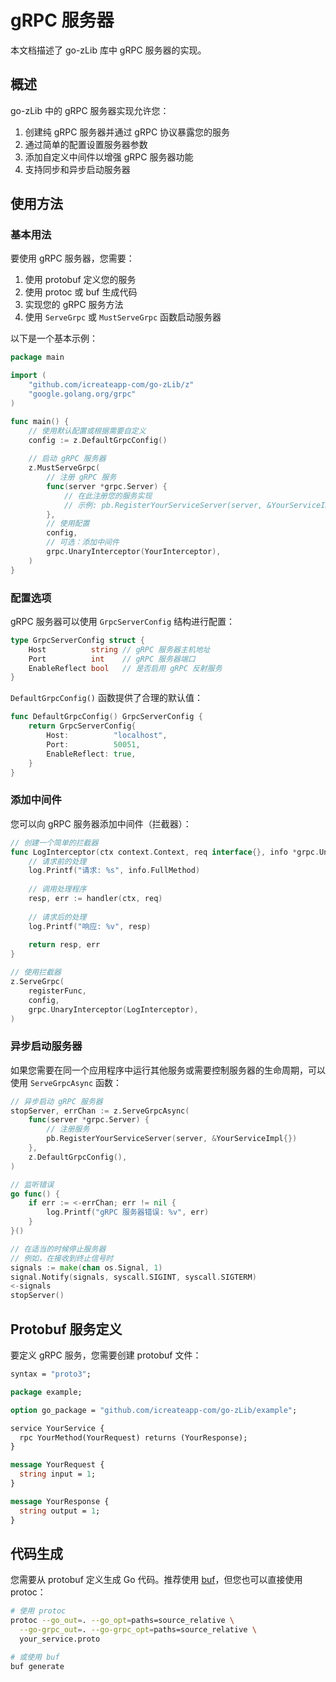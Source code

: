 # gRPC 服务器

本文档描述了 go-zLib 库中 gRPC 服务器的实现。

## 概述

go-zLib 中的 gRPC 服务器实现允许您：

1. 创建纯 gRPC 服务器并通过 gRPC 协议暴露您的服务
2. 通过简单的配置设置服务器参数
3. 添加自定义中间件以增强 gRPC 服务器功能
4. 支持同步和异步启动服务器

## 使用方法

### 基本用法

要使用 gRPC 服务器，您需要：

1. 使用 protobuf 定义您的服务
2. 使用 protoc 或 buf 生成代码
3. 实现您的 gRPC 服务方法
4. 使用 `ServeGrpc` 或 `MustServeGrpc` 函数启动服务器

以下是一个基本示例：

```go
package main

import (
	"github.com/icreateapp-com/go-zLib/z"
	"google.golang.org/grpc"
)

func main() {
	// 使用默认配置或根据需要自定义
	config := z.DefaultGrpcConfig()
	
	// 启动 gRPC 服务器
	z.MustServeGrpc(
		// 注册 gRPC 服务
		func(server *grpc.Server) {
			// 在此注册您的服务实现
			// 示例: pb.RegisterYourServiceServer(server, &YourServiceImpl{})
		},
		// 使用配置
		config,
		// 可选：添加中间件
		grpc.UnaryInterceptor(YourInterceptor),
	)
}
```

### 配置选项

gRPC 服务器可以使用 `GrpcServerConfig` 结构进行配置：

```go
type GrpcServerConfig struct {
	Host          string // gRPC 服务器主机地址
	Port          int    // gRPC 服务器端口
	EnableReflect bool   // 是否启用 gRPC 反射服务
}
```

`DefaultGrpcConfig()` 函数提供了合理的默认值：

```go
func DefaultGrpcConfig() GrpcServerConfig {
	return GrpcServerConfig{
		Host:          "localhost",
		Port:          50051,
		EnableReflect: true,
	}
}
```

### 添加中间件

您可以向 gRPC 服务器添加中间件（拦截器）：

```go
// 创建一个简单的拦截器
func LogInterceptor(ctx context.Context, req interface{}, info *grpc.UnaryServerInfo, handler grpc.UnaryHandler) (interface{}, error) {
	// 请求前的处理
	log.Printf("请求: %s", info.FullMethod)
	
	// 调用处理程序
	resp, err := handler(ctx, req)
	
	// 请求后的处理
	log.Printf("响应: %v", resp)
	
	return resp, err
}

// 使用拦截器
z.ServeGrpc(
	registerFunc,
	config,
	grpc.UnaryInterceptor(LogInterceptor),
)
```

### 异步启动服务器

如果您需要在同一个应用程序中运行其他服务或需要控制服务器的生命周期，可以使用 `ServeGrpcAsync` 函数：

```go
// 异步启动 gRPC 服务器
stopServer, errChan := z.ServeGrpcAsync(
	func(server *grpc.Server) {
		// 注册服务
		pb.RegisterYourServiceServer(server, &YourServiceImpl{})
	},
	z.DefaultGrpcConfig(),
)

// 监听错误
go func() {
	if err := <-errChan; err != nil {
		log.Printf("gRPC 服务器错误: %v", err)
	}
}()

// 在适当的时候停止服务器
// 例如，在接收到终止信号时
signals := make(chan os.Signal, 1)
signal.Notify(signals, syscall.SIGINT, syscall.SIGTERM)
<-signals
stopServer()
```

## Protobuf 服务定义

要定义 gRPC 服务，您需要创建 protobuf 文件：

```protobuf
syntax = "proto3";

package example;

option go_package = "github.com/icreateapp-com/go-zLib/example";

service YourService {
  rpc YourMethod(YourRequest) returns (YourResponse);
}

message YourRequest {
  string input = 1;
}

message YourResponse {
  string output = 1;
}
```

## 代码生成

您需要从 protobuf 定义生成 Go 代码。推荐使用 [buf](https://buf.build/)，但您也可以直接使用 protoc：

```bash
# 使用 protoc
protoc --go_out=. --go_opt=paths=source_relative \
  --go-grpc_out=. --go-grpc_opt=paths=source_relative \
  your_service.proto

# 或使用 buf
buf generate
``` 